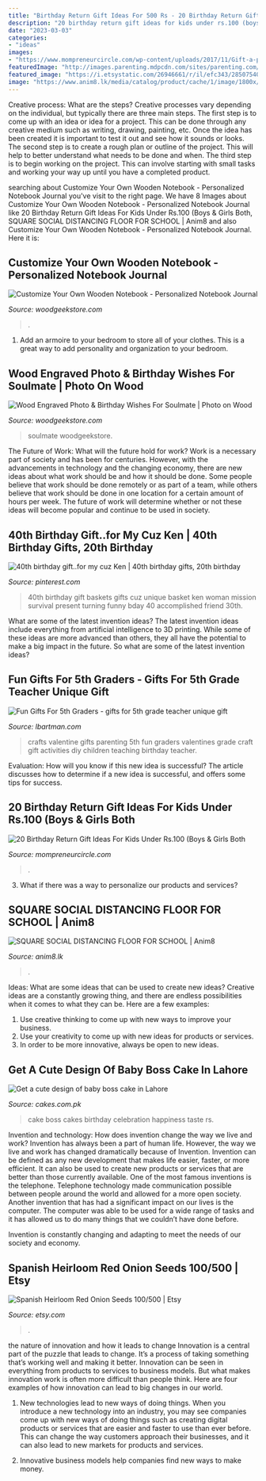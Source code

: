 ```yaml
---
title: "Birthday Return Gift Ideas For 500 Rs - 20 Birthday Return Gift Ideas For Kids Under Rs.100 (boys &amp; Girls Both"
description: "20 birthday return gift ideas for kids under rs.100 (boys &amp; girls both"
date: "2023-03-03"
categories:
- "ideas"
images:
- "https://www.mompreneurcircle.com/wp-content/uploads/2017/11/Gift-a-plant-Birthday-return-Gifts.jpg"
featuredImage: "http://images.parenting.mdpcdn.com/sites/parenting.com/files/styles/facebook_og_image/public/heart-crayons.jpg?itoku003dq4CpqXqr"
featured_image: "https://i.etsystatic.com/26946661/r/il/efc343/2850754023/il_1140xN.2850754023_azeh.jpg"
image: "https://www.anim8.lk/media/catalog/product/cache/1/image/1800x/040ec09b1e35df139433887a97daa66f/1/_/1_9.jpg"
---
```



Creative process: What are the steps?
Creative processes vary depending on the individual, but typically there are three main steps. The first step is to come up with an idea or idea for a project. This can be done through any creative medium such as writing, drawing, painting, etc. Once the idea has been created it is important to test it out and see how it sounds or looks. The second step is to create a rough plan or outline of the project. This will help to better understand what needs to be done and when. The third step is to begin working on the project. This can involve starting with small tasks and working your way up until you have a completed product.

	

		
searching about Customize Your Own Wooden Notebook - Personalized Notebook Journal you've visit to the right page. We have 8 Images about Customize Your Own Wooden Notebook - Personalized Notebook Journal like 20 Birthday Return Gift Ideas For Kids Under Rs.100 (Boys &amp; Girls Both, SQUARE SOCIAL DISTANCING FLOOR FOR SCHOOL | Anim8 and also Customize Your Own Wooden Notebook - Personalized Notebook Journal. Here it is:
		
    
## Customize Your Own Wooden Notebook - Personalized Notebook Journal

<img loading=lazy src="https://cdn.shopify.com/s/files/1/0941/2500/products/woodennotebookvariantswoodgeekstore_99ff37a2-b765-44be-80fc-60b79c0ba22b_1200x.jpg?v=1600843136" onerror="this.onerror=null;this.src='https://tse4.mm.bing.net/th?id=OIP.ynDorY_2qKK4A_QaPhur3AHaHa&amp;pid=15.1';" alt="Customize Your Own Wooden Notebook - Personalized Notebook Journal">

_Source: woodgeekstore.com_

>. 

	

1. Add an armoire to your bedroom to store all of your clothes. This is a great way to add personality and organization to your bedroom.

    
## Wood Engraved Photo &amp; Birthday Wishes For Soulmate | Photo On Wood

<img loading=lazy src="https://cdn.shopify.com/s/files/1/0941/2500/products/wooden-greeting-card-woodgeekstore_9c585ea6-e8d4-4bd3-b3da-4c30bdaa5d26_600x.jpg?v=1569315767" onerror="this.onerror=null;this.src='https://tse2.mm.bing.net/th?id=OIP.SwcznxcyU0JfITOJpy5PlgHaHa&amp;pid=15.1';" alt="Wood Engraved Photo &amp; Birthday Wishes For Soulmate | Photo on Wood">

_Source: woodgeekstore.com_

>soulmate woodgeekstore. 

	

The Future of Work: What will the future hold for work?
Work is a necessary part of society and has been for centuries. However, with the advancements in technology and the changing economy, there are new ideas about what work should be and how it should be done. Some people believe that work should be done remotely or as part of a team, while others believe that work should be done in one location for a certain amount of hours per week. The future of work will determine whether or not these ideas will become popular and continue to be used in society.

    
## 40th Birthday Gift..for My Cuz Ken | 40th Birthday Gifts, 20th Birthday

<img loading=lazy src="https://i.pinimg.com/originals/6c/7b/24/6c7b24cbd3f490fba7074e044c03efd2.jpg" onerror="this.onerror=null;this.src='https://tse4.mm.bing.net/th?id=OIP.SqoYtw_5NsfwLbPKUUaI0QHaJ4&amp;pid=15.1';" alt="40th birthday gift..for my cuz Ken | 40th birthday gifts, 20th birthday">

_Source: pinterest.com_

>40th birthday gift baskets gifts cuz unique basket ken woman mission survival present turning funny bday 40 accomplished friend 30th. 

	

What are some of the latest invention ideas?
The latest invention ideas include everything from artificial intelligence to 3D printing. While some of these ideas are more advanced than others, they all have the potential to make a big impact in the future. So what are some of the latest invention ideas?

    
## Fun Gifts For 5th Graders - Gifts For 5th Grade Teacher Unique Gift

<img loading=lazy src="http://images.parenting.mdpcdn.com/sites/parenting.com/files/styles/facebook_og_image/public/heart-crayons.jpg?itoku003dq4CpqXqr" onerror="this.onerror=null;this.src='https://tse1.mm.bing.net/th?id=OIP.oScVh2Cn80dyxPf9kX7IfQHaHa&amp;pid=15.1';" alt="Fun Gifts For 5th Graders - gifts for 5th grade teacher unique gift">

_Source: lbartman.com_

>crafts valentine gifts parenting 5th fun graders valentines grade craft gift activities diy children teaching birthday teacher. 

	

Evaluation: How will you know if this new idea is successful?
The article discusses how to determine if a new idea is successful, and offers some tips for success.

    
## 20 Birthday Return Gift Ideas For Kids Under Rs.100 (Boys &amp; Girls Both

<img loading=lazy src="https://www.mompreneurcircle.com/wp-content/uploads/2017/11/Gift-a-plant-Birthday-return-Gifts.jpg" onerror="this.onerror=null;this.src='https://tse2.mm.bing.net/th?id=OIP.0G8BhOYpElPI2d01tmKinAHaEL&amp;pid=15.1';" alt="20 Birthday Return Gift Ideas For Kids Under Rs.100 (Boys &amp; Girls Both">

_Source: mompreneurcircle.com_

>. 

	

3. What if there was a way to personalize our products and services?

    
## SQUARE SOCIAL DISTANCING FLOOR FOR SCHOOL | Anim8

<img loading=lazy src="https://www.anim8.lk/media/catalog/product/cache/1/image/1800x/040ec09b1e35df139433887a97daa66f/1/_/1_9.jpg" onerror="this.onerror=null;this.src='https://tse2.mm.bing.net/th?id=OIP.hlUzE1p9e3zN-SpWefg_EgHaHa&amp;pid=15.1';" alt="SQUARE SOCIAL DISTANCING FLOOR FOR SCHOOL | Anim8">

_Source: anim8.lk_

>. 

	

Ideas: What are some ideas that can be used to create new ideas?
Creative ideas are a constantly growing thing, and there are endless possibilities when it comes to what they can be. Here are a few examples:
1. Use creative thinking to come up with new ways to improve your business.
2. Use your creativity to come up with new ideas for products or services.
3. In order to be more innovative, always be open to new ideas.

    
## Get A Cute Design Of Baby Boss Cake In Lahore

<img loading=lazy src="https://www.cakes.com.pk/assets/cakes/WhatsApp_Image_2019-04-20_at_12_01_53_PM.jpeg" onerror="this.onerror=null;this.src='https://tse2.mm.bing.net/th?id=OIP.EP0Mo-pYlqJ771USQPBpDwHaJ4&amp;pid=15.1';" alt="Get a cute design of baby boss cake in Lahore">

_Source: cakes.com.pk_

>cake boss cakes birthday celebration happiness taste rs. 

	

Invention and technology: How does invention change the way we live and work?
Invention has always been a part of human life. However, the way we live and work has changed dramatically because of Invention. Invention can be defined as any new development that makes life easier, faster, or more efficient. It can also be used to create new products or services that are better than those currently available.
One of the most famous inventions is the telephone. Telephone technology made communication possible between people around the world and allowed for a more open society. Another invention that has had a significant impact on our lives is the computer. The computer was able to be used for a wide range of tasks and it has allowed us to do many things that we couldn’t have done before.

Invention is constantly changing and adapting to meet the needs of our society and economy.

    
## Spanish Heirloom Red Onion Seeds 100/500 | Etsy

<img loading=lazy src="https://i.etsystatic.com/26946661/r/il/efc343/2850754023/il_1140xN.2850754023_azeh.jpg" onerror="this.onerror=null;this.src='https://tse4.mm.bing.net/th?id=OIP.yGwQ5DRAPk39xEBg1YgeKQHaHa&amp;pid=15.1';" alt="Spanish Heirloom Red Onion Seeds 100/500 | Etsy">

_Source: etsy.com_

>. 

	

the nature of innovation and how it leads to change
Innovation is a central part of the puzzle that leads to change. It’s a process of taking something that’s working well and making it better. Innovation can be seen in everything from products to services to business models. But what makes innovation work is often more difficult than people think. Here are four examples of how innovation can lead to big changes in our world.
1) New technologies lead to new ways of doing things. When you introduce a new technology into an industry, you may see companies come up with new ways of doing things such as creating digital products or services that are easier and faster to use than ever before. This can change the way customers approach their businesses, and it can also lead to new markets for products and services.

2) Innovative business models help companies find new ways to make money.

